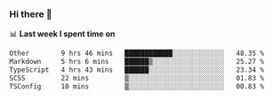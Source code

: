 ### Hi there 👋

<!--
**DBvc/DBvc** is a ✨ _special_ ✨ repository because its `README.md` (this file) appears on your GitHub profile.

Here are some ideas to get you started:

- 🔭 I’m currently working on ...
- 🌱 I’m currently learning ...
- 👯 I’m looking to collaborate on ...
- 🤔 I’m looking for help with ...
- 💬 Ask me about ...
- 📫 How to reach me: ...
- 😄 Pronouns: ...
- ⚡ Fun fact: ...
-->

📊 **Last week I spent time on**
<!--START_SECTION:waka-->

```txt
Other        9 hrs 46 mins   ████████████░░░░░░░░░░░░░   48.35 %
Markdown     5 hrs 6 mins    ██████▒░░░░░░░░░░░░░░░░░░   25.27 %
TypeScript   4 hrs 43 mins   ██████░░░░░░░░░░░░░░░░░░░   23.34 %
SCSS         22 mins         ▒░░░░░░░░░░░░░░░░░░░░░░░░   01.83 %
TSConfig     10 mins         ▒░░░░░░░░░░░░░░░░░░░░░░░░   00.83 %
```

<!--END_SECTION:waka-->
